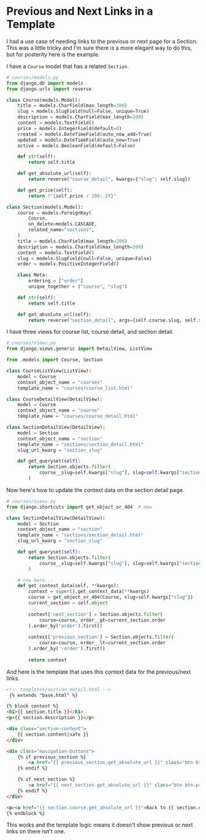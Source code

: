 # Previous and Next Links in a Template

I had a use case of needing links to the previous or next page for a Section. This was a little tricky and I'm sure there is a more elegant way to do this, but for posterity here is the example.

I have a `Course` model that has a related `Section`.

```python
# courses/models.py
from django.db import models
from django.urls import reverse

class Course(models.Model):
    title = models.CharField(max_length=200)
    slug = models.SlugField(null=False, unique=True)
    description = models.CharField(max_length=200)
    content = models.TextField()
    price = models.IntegerField(default=0)
    created = models.DateTimeField(auto_now_add=True)
    updated = models.DateTimeField(auto_now=True)
    active = models.BooleanField(default=False)

    def str(self):
        return self.title

    def get_absolute_url(self):
        return reverse("course_detail", kwargs={"slug": self.slug})

    def get_price(self):
        return f"{self.price / 100:.2f}"

class Section(models.Model):
    course = models.ForeignKey(
        Course,
        on_delete=models.CASCADE,
        related_name="sections",
    )
    title = models.CharField(max_length=200)
    description = models.CharField(max_length=200)
    content = models.TextField()
    slug = models.SlugField(null=False, unique=False)
    order = models.PositiveIntegerField()

    class Meta:
        ordering = ["order"]
        unique_together = ("course", "slug")

    def str(self):
        return self.title

    def get_absolute_url(self):
        return reverse("section_detail", args=[self.course.slug, self.slug])
```

I have three views for course list, course detail, and section detail.

```python
# courses/views.py
from django.views.generic import DetailView, ListView

from .models import Course, Section

class CourseListView(ListView):
    model = Course
    context_object_name = "courses"
    template_name = "courses/course_list.html"

class CourseDetailView(DetailView):
    model = Course
    context_object_name = "course"
    template_name = "courses/course_detail.html"

class SectionDetailView(DetailView):
    model = Section
    context_object_name = "section"
    template_name = "sections/section_detail.html"
    slug_url_kwarg = "section_slug"

    def get_queryset(self):
        return Section.objects.filter(
            course__slug=self.kwargs["slug"], slug=self.kwargs["section_slug"]
        )
```

Now here's how to update the context data on the section detail page.

```python
# courses/views.py
from django.shortcuts import get_object_or_404  # new

class SectionDetailView(DetailView):
    model = Section
    context_object_name = "section"
    template_name = "sections/section_detail.html"
    slug_url_kwarg = "section_slug"

    def get_queryset(self):
        return Section.objects.filter(
            course__slug=self.kwargs["slug"], slug=self.kwargs["section_slug"]
        )

    # new here...
    def get_context_data(self, **kwargs):
        context = super().get_context_data(**kwargs)
        course = get_object_or_404(Course, slug=self.kwargs["slug"])
        current_section = self.object
        
        context['next_section'] = Section.objects.filter(
            course=course, order__gt=current_section.order
        ).order_by('order').first()
        
        context['previous_section'] = Section.objects.filter(
            course=course, order__lt=current_section.order
        ).order_by('-order').first()
        
        return context
```

And here is the template that uses this context data for the previous/next links.

```html
<!-- templates/section_detail.html -->
 {% extends "base.html" %}

{% block content %}
<h1>{{ section.title }}</h1>
<p>{{ section.description }}</p>

<div class="section-content">
    {{ section.content|safe }}
</div>

<div class="navigation-buttons">
    {% if previous_section %}
        <a href="{{ previous_section.get_absolute_url }}" class="btn btn-primary">Previous: {{ previous_section.title }}</a>
    {% endif %}

    {% if next_section %}
        <a href="{{ next_section.get_absolute_url }}" class="btn btn-primary">Next: {{ next_section.title }}</a>
    {% endif %}
</div>

<p><a href="{{ section.course.get_absolute_url }}">Back to {{ section.course.title }}</a></p>
{% endblock %}
```

This works and the template logic means it doesn't show previous or next links on there isn't one.